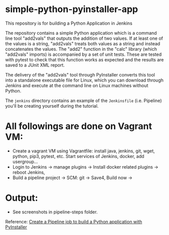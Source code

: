 # simple-python-pyinstaller-app

This repository is for building a Python Application in Jenkins

The repository contains a simple Python application which is a command line tool "add2vals" that outputs the addition of two values. If at least one of the
values is a string, "add2vals" treats both values as a string and instead
concatenates the values. The "add2" function in the "calc" library (which
"add2vals" imports) is accompanied by a set of unit tests. These are tested with pytest to check that this function works as expected and the results are saved
to a JUnit XML report.

The delivery of the "add2vals" tool through PyInstaller converts this tool into
a standalone executable file for Linux, which you can download through Jenkins
and execute at the command line on Linux machines without Python.

The `jenkins` directory contains an example of the `Jenkinsfile` (i.e. Pipeline)
you'll be creating yourself during the tutorial.



# All followings are done on Vagrant VM:
* Create a vagrant VM using Vagrantfile: install java, jenkins, git, wget, python, pip3, pytest, etc. Start services of Jenkins, docker, add usergroup...
* Login to Jenkins -> manage plugins -> Install docker related plugins -> reboot Jenkins,
* Build a pipeline project -> SCM: git -> Save4, Build now -> 



# Output: 
* See screenshots in pipeline-steps folder.


Reference: <a href="https://www.youtube.com/watch?v=kW_bADC2fFM"> Create a Pipeline job to build a Python application with PyInstaller</a> 